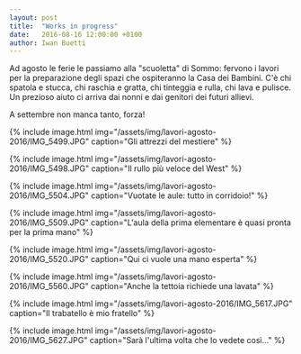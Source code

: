 ```yaml
---
layout: post
title:  "Works in progress"
date:   2016-08-16 12:00:00 +0100
author: Iwan Buetti
---
```


Ad agosto le ferie le passiamo alla "scuoletta" di Sommo: fervono i lavori per la preparazione degli spazi che ospiteranno la Casa dei Bambini. C'è chi spatola e stucca, chi raschia e gratta, chi tinteggia e rulla, chi lava e pulisce. Un prezioso aiuto ci arriva dai nonni e dai genitori dei futuri allievi.

A settembre non manca tanto, forza!


{% include image.html img="/assets/img/lavori-agosto-2016/IMG_5499.JPG" caption="Gli attrezzi del mestiere" %}

{% include image.html img="/assets/img/lavori-agosto-2016/IMG_5498.JPG" caption="Il rullo più veloce del West" %}

{% include image.html img="/assets/img/lavori-agosto-2016/IMG_5504.JPG" caption="Vuotate le aule: tutto in corridoio!" %}

{% include image.html img="/assets/img/lavori-agosto-2016/IMG_5509.JPG" caption="L'aula della prima elementare è quasi pronta per la prima mano" %}

{% include image.html img="/assets/img/lavori-agosto-2016/IMG_5520.JPG" caption="Qui ci vuole una mano esperta" %}

{% include image.html img="/assets/img/lavori-agosto-2016/IMG_5560.JPG" caption="Anche la tettoia richiede una lavata" %}

{% include image.html img="/assets/img/lavori-agosto-2016/IMG_5617.JPG" caption="Il trabatello è mio fratello" %}

{% include image.html img="/assets/img/lavori-agosto-2016/IMG_5627.JPG" caption="Sarà l'ultima volta che lo vedete così..." %}


